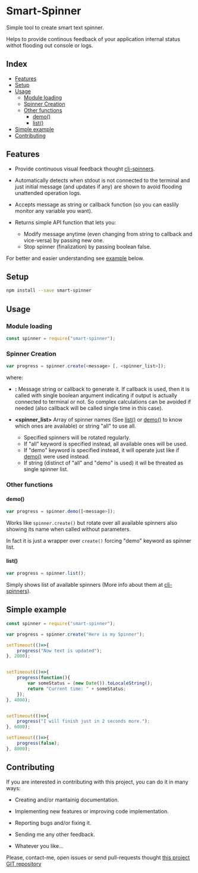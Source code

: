 Smart-Spinner
=============

Simple tool to create smart text spinner.

Helps to provide continous feedback of your application internal status withot
flooding out console or logs.


Index
-----

<!-- vim-markdown-toc GitLab -->

* [Features](#features)
* [Setup](#setup)
* [Usage](#usage)
    * [Module loading](#module-loading)
    * [Spinner Creation](#spinner-creation)
    * [Other functions](#other-functions)
        * [demo()](#demo)
        * [list()](#list)
* [Simple example](#simple-example)
* [Contributing](#contributing)

<!-- vim-markdown-toc -->


Features
--------

  * Provide continuous visual feedback thought
    [cli-spinners](https://www.npmjs.com/package/cli-spinners).

  * Automatically detects when stdout is not connected to the terminal and just
    initial message (and updates if any) are shown to avoid flooding unattended
    operation logs.

  * Accepts message as string or callback function (so you can easlily monitor
    any variable you want).

  * Returns simple API function that lets you:
    - Modify message anytime (even changing from string to callback and
        vice-versa) by passing new one.
    - Stop spinner (finalization) by passing boolean false.


For better and easier understanding see [example](#simple-example) below.


Setup
-----

```sh
npm install --save smart-spinner
```

Usage
-----

### Module loading

```javascript
const spinner = require("smart-spinner");
```

### Spinner Creation


```javascript
var progress = spinner.create(<message> [, <spinner_list>]);
```

where:

  * **<message>:** Message string or callback to generate it. If callback is
    used, then it is called with single boolean argument indicating if output
    is actually connected to terminal or not. So complex calculations can be
    avoided if needed (also callback will be called single time in this case).
    
  * **<spinner_list>** Array of spinner names (See [list()](#list) or
    [demo()](#demo) to know which ones are available) or string "all" to use
    all.
    - Specified spinners will be rotated regularly.
    - If "all" keyword is specified instead, all available ones will be used.
    - If "demo" keyword is specified instead, it will operate just like if
      [demo()](#demo) were used instead.
    - If string (distinct of "all" and "demo" is used) it wil be threated as
      single spinner list.


### Other functions


#### demo()


```javascript
var progress = spinner.demo([<message>]);
```

Works like `spinner.create()` but rotate over all available spinners also
showing its name when called without parameters.

>
In fact it is just a wrapper over `create()` forcing "demo" keyword as spinner list.
>


#### list()


```javascript
var progress = spinner.list();
```

Simply shows list of available spinners (More info about them at
[cli-spinners](https://www.npmjs.com/package/cli-spinners)).



Simple example
--------------


```javascript
const spinner = require("smart-spinner");

var progress = spinner.create("Here is my Spinner");

setTimeout(()=>{
    progress("Now text is updated");
}, 2000);


setTimeout(()=>{
    progress(function(){
        var someStatus = (new Date()).toLocaleString();
        return "Current time: " + someStatus;
    });
}, 4000);


setTimeout(()=>{
    progress("I will finish just in 2 seconds more.");
}, 6000);

setTimeout(()=>{
    progress(false);
}, 8000);
```


Contributing
------------

If you are interested in contributing with this project, you can do it in many ways:

  * Creating and/or mantainig documentation.

  * Implementing new features or improving code implementation.

  * Reporting bugs and/or fixing it.
  
  * Sending me any other feedback.

  * Whatever you like...
    
Please, contact-me, open issues or send pull-requests thought [this project GIT repository](https://github.com/bitifet/smart-spinner)

